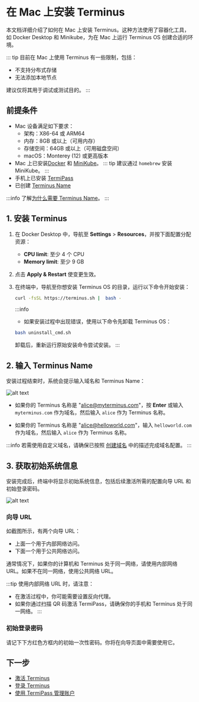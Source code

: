 
# 在 Mac 上安装 Terminus

本文档详细介绍了如何在 Mac 上安装 Terminus。这种方法使用了容器化工具，如 Docker Desktop 和 Minikube，为在 Mac 上运行 Terminus OS 创建合适的环境。

::: tip
目前在 Mac 上使用 Terminus 有一些限制，包括：
- 不支持分布式存储
- 无法添加本地节点

建议仅将其用于调试或测试目的。
:::

## 前提条件

-  Mac 设备满足如下要求：
   - 架构：X86-64 或 ARM64
   - 内存：8GB 或以上（可用内存）
   - 存储空间：64GB 或以上（可用磁盘空间）
   - macOS：Monterey (12) 或更高版本
- Mac 上已安装[Docker](https://www.docker.com/products/docker-desktop/) 和 [MiniKube](https://minikube.sigs.k8s.io/docs/start/?arch=%2Fmacos%2Farm64%2Fstable%2Fhomebrew)。
::: tip
建议通过 `homebrew` 安装 MiniKube。
:::
- 手机上已安装 [TermiPass](../../../termipass/overview.md#download)
- 已创建 [Terminus Name](../../../termipass/account/index.md#create-terminus-name)

:::info
了解[为什么需要 Terminus Name](../../../../overview/terminus/terminus-name.md#为什么需要-terminus-name)。
:::

## 1. 安装 Terminus 

1. 在 Docker Desktop 中，导航至 **Settings** > **Resources**，并按下面配置分配资源：
    - **CPU limit**: 至少 4 个 CPU
    - **Memory limit**: 至少 9 GB
  
2. 点击 **Apply & Restart** 使变更生效。
    
3. 在终端中，导航至你想安装 Terminus OS 的目录，运行以下命令开始安装：

   ```bash
   curl -fsSL https://terminus.sh |  bash - 
   ```

   :::info
   - 如果安装过程中出现错误，使用以下命令先卸载 Terminus OS：

   ```bash
   bash uninstall_cmd.sh
   ```
   卸载后，重新运行原始安装命令尝试安装。
   :::
 
## 2. 输入 Terminus Name

安装过程结束时，系统会提示输入域名和 Terminus Name：

![alt text](/images/how-to/terminus/enter_terminus_name.png)

- 如果你的 Terminus 名称是 "alice@myterminus.com"，按 **Enter** 或输入 `myterminus.com` 作为域名，然后输入 `alice` 作为 Terminus 名称。

- 如果你的 Terminus 名称是 "alice@helloworld.com"，输入 `helloworld.com` 作为域名，然后输入 `alice` 作为 Terminus 名称。

:::info
若需使用自定义域名，请确保已按照 [创建域名](../../../space/domain/host-domain.md) 中的描述完成域名配置。
:::

## 3. 获取初始系统信息

安装完成后，终端中将显示初始系统信息，包括后续激活所需的配置向导 URL 和初始登录密码。

![alt text](/images/how-to/terminus/one_time_password.png)

### 向导 URL

如截图所示，有两个向导 URL：

- 上面一个用于内部网络访问。
- 下面一个用于公共网络访问。

通常情况下，如果你的计算机和 Terminus 处于同一网络，请使用内部网络 URL。如果不在同一网络，使用公共网络 URL。

:::tip
使用内部网络 URL 时，请注意：
- 在激活过程中，你可能需要设置反向代理。
- 如果你通过扫描 QR 码激活 TermiPass，请确保你的手机和 Terminus 处于同一网络。
:::

### 初始登录密码

请记下下方红色方框内的初始一次性密码。你将在向导页面中需要使用它。

## 下一步

- [激活 Terminus](../wizard.md)
- [登录 Terminus](../login.md)
- [使用 TermiPass 管理账户](../../../termipass/account/index.md)
